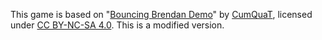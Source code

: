 



This game is based on "[Bouncing Brendan Demo](https://www.lexaloffle.com/bbs/?uid=103029)" by [CumQuaT](https://www.lexaloffle.com/bbs/?uid=103029), licensed under [CC BY-NC-SA 4.0](https://creativecommons.org/licenses/by-nc-sa/4.0/). This is a modified version.


